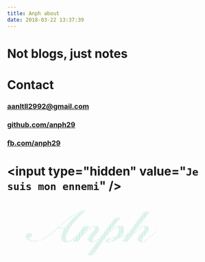 ```yaml
---
title: Anph about
date: 2018-03-22 13:37:39
---
```


# Not blogs, just notes

# Contact
### [aanltll2992@gmail.com](aanltll2992@gmail.com)
### [github.com/anph29](https://github.com/anph29)
### [fb.com/anph29](https://fb.com/anph29)

# &lt;input type="hidden" value="`Je suis mon ennemi`" /&gt;
<pre style="font: 4px/2px monospace;color:#33BC8C;overflow:hidden;border:none">










                                                                           ;                                                                                        
                                                                        ;;;                                                                                         
                                                                      ;;;;                                                          `.,:;;                          
                                                                    ;.;;;`                                                          ;;;;;                           
                                                                  .: ;;;:                                                          ;;;;;:                           
                                                                 ;  ;;;;                                                           ;;;;;                            
                                                               `:  ;;;;                                                           ;;;;;                             
                                                              ;   ;;;;                                                           ,;;;;;                             
                                                             ;   ;;;;                                                            ;;;;;                              
                                                            ;   ;;;;,                                   `.,:;.                  ;;;;;`                              
                                                           :   ;;;;;                                   `;;;;;                  `;;;;;                               
                                                         `,   .;;;;                                    ;;;;;                   ;;;;;                                
                                                        .,    ;;;;                                    :;;;;,                  :;;;;,                                
                                                       ,.    ;;;;:                                    ;;;;;                   ;;;;;                                 
                                                      ..    ;;;;;                                    ;;;;;                   ;;;;;                                  
                                                     .,    .;;;;                                    `;;;;:                  `;;;;:                                  
                                                    `,     ;;;;:                                    ;;;;;                   ;;;;;                                   
                                                   `:     ;;;;;                                    ;;;;;                   :;;;;                                    
                                                   ;     `;;;;`                                    ;;;;:                   ;;;;;                                    
                                                  ;      ;;;;;            ,,::;;  `;;;;;`         ;;;;;   ;;;;;;          ;;;;;   `;;;;;:                           
                                                 ;      :;;;;            ,;;;;;  ;`  ;;;;        .;;;;  ;, ;;;;;;        `;;;;.  ;.  ;;;;                           
                                                ;:::::::;;;;;            ;;;;;  ;    ;;;;        ;;;;; ;    ;;;;;        ;;;;;  ;    :;;;.                          
                                               ;       ;;;;;            ;;;;;,`:     ;;;;       ;;;;; ;     :;;;;       ;;;;; `;     ;;;;.                          
                                              ;        ;;;;;            ;;;;;`,     ,;;;;       ;;;; ;      ,;;;;       ;;;;, :      ;;;;                           
                                             ;        :;;;;            ;;;;;`:      ;;;;;      ;;;;;;       ;;;;;      ;;;;; ;      ;;;;;       `                   
                                            :`        ;;;;;           .;;;;`;      ;;;;;      ,;;;;:        ;;;;;     .;;;; ;      ;;;;;        `                   
                                           ,.         ;;;;`           ;;;;;;      ;;;;;,      ;;;;.         ;;;;;     ;;;;;;      ,;;;;:       :                    
                    ,;,                   ,.         ;;;;;           ;;;;;;      `;;;;;      ;;;;;:        `;;;;     ;;;;;;       ;;;;;       ;                     
                   ;;;;;                 :.          ;;;;;           ;;;;;       ;;;;;       ;;;;;         ;;;;;    ;;;;;,       ;;;;;       ;                      
                  `;;;;;                ;`           ;;;;           ;;;;;.      ;;;;;,      ;;;;;          ;;;;   .;;;;;;,      ;;;;;:      :                       
                  ;;;;;;               ;            `;;;;          ;;;;;;      `;;;;;      :;;;;.         ;;;;` .; .;;;;;       ;;;;;      .                        
                  ;;;;;               ;             .;;;;         ;;;;;;       ;;;;;      .;;;;;         :;;;;;:   ;;;;;       ;;;;;      ``                        
                  ,;;               `;              ,;;;;        ;;;;;;        ;;;;.     `;;;;;      .;;;;;;;     ;;;;;`       ;;;;;     ``                         
                   ;;`             ;`               .;;;;       ; ;;;;;       ,;;;;     `,;;;;,   ;;;   ;;;,      ;;;;;       ,;;;;     .`                          
                   ,;;           ,:                  ;;;;      ; ;;;;;        :;;;,    ,.;;;;;  ,;:    ;;;       ;;;;;        ,;;;;    ,`                           
                    `;;        ::                    ;;;;    ;, ,;;;;`        `;;;.   ; :;;;;   ;;    ;;;       ,;;;;,         ;;;.   ;                             
                      .;;:,:;;                       `;;;;.;;   ;;;;;          ;;;; .;  ;;;;;   ;;  `;;         ;;;;;          ;;;; ,;                              
                                                       :;;.                     `;;,   ;;;;;     ,;;`                           .;;.                                
                                                                                      .;;;;,                                                                        
                                                                                      ;;;;;                                                                         
                                                                                     ;;;;;                                                                          
                                                                                     ;;;;;                                                                          
                                                                                    ;;;;;                                                                           
                                                                                   ,;;;;,                                                                           
                                                                                   ;;;;;                                                                            
                                                                                  ;;;;;`                                                                            
                                                                                  ;;;;;                                                                             
                                                                                 ;;;;;                                                                              
                                                                                :;;;;;                                                                              
                                                                                ;;;;;                                                                               
                                                                               ;;;;;.                                                                               
                                                                              `;;;;;                                                                                
                                                                              ;;;;;        










</pre>